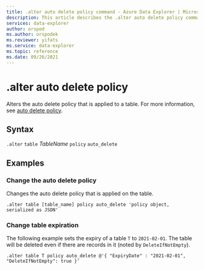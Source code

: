 ```yaml
---
title: .alter auto delete policy command - Azure Data Explorer | Microsoft Docs
description: This article describes the .alter auto delete policy command in Azure Data Explorer.
services: data-explorer
author: orspod
ms.author: orspodek
ms.reviewer: yifats
ms.service: data-explorer
ms.topic: reference
ms.date: 09/26/2021
---
```

# .alter auto delete policy

Alters the auto delete policy that is applied to a table. For more information, see [auto delete policy](auto-delete-policy.md).

## Syntax

`.alter` `table` *TableName* `policy` `auto_delete`

## Examples

### Change the auto delete policy

Changes the auto delete policy that is applied on the table.

```kusto
.alter table [table_name] policy auto_delete 'policy object, serialized as JSON'
```

### Change table expiration

The following example sets the expiry of a table `T` to `2021-02-01`. The table will be deleted even if there are records in it (noted by `DeleteIfNotEmpty`).

```kusto
.alter table T policy auto_delete @'{ "ExpiryDate" : "2021-02-01", "DeleteIfNotEmpty": true }'
```